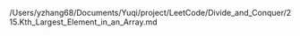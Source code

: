 /Users/yzhang68/Documents/Yuqi/project/LeetCode/Divide_and_Conquer/215.Kth_Largest_Element_in_an_Array.md